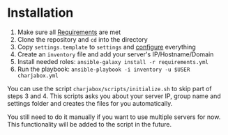 # Installation

1. Make sure all [Requirements](requirements.md) are met
2. Clone the repository and `cd` into the directory
3. Copy `settings.template` to `settings` and [configure](configuration.md) everything
4. Create an `inventory` file and add your server's IP/Hostname/Domain
4. Install needed roles: `ansible-galaxy install -r requirements.yml`
5. Run the playbook: `ansible-playbook -i inventory -u $USER charjabox.yml`

You can use the script `charjabox/scripts/initialize.sh` to skip part of steps 3 and 4. This scripts asks you about your server IP, group name and settings folder and creates the files for you automatically.

You still need to do it manually if you want to use multiple servers for now. This functionality will be added to the script in the future.
